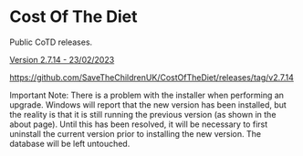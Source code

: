 # Cost Of The Diet

Public CoTD releases.

[Version 2.7.14 - 23/02/2023](https://github.com/SaveTheChildrenUK/CostOfTheDiet/releases/download/v2.7.14/Cost-of-The-Diet-Setup-2.7.14.exe)

https://github.com/SaveTheChildrenUK/CostOfTheDiet/releases/tag/v2.7.14

Important Note: 
There is a problem with the installer when performing an upgrade. Windows will report that the new version has been installed, but the reality is that it is still running the previous version (as shown in the about page). Until this has been resolved, it will be necessary to first uninstall the current version prior to installing the new version. The database will be left untouched.
